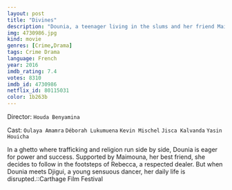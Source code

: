 ```yaml
---
layout: post
title: "Divines"
description: "Dounia, a teenager living in the slums and her friend Maimouna start working for Rebecca, a successful drug dealer in order to escape their poverty. Her meeting with Djigui, a sexy dancer, makes things complicated, but leaving Rebecca is not easy...."
img: 4730986.jpg
kind: movie
genres: [Crime,Drama]
tags: Crime Drama 
language: French
year: 2016
imdb_rating: 7.4
votes: 8310
imdb_id: 4730986
netflix_id: 80115031
color: 1b263b
---
```

Director: `Houda Benyamina`  

Cast: `Oulaya Amamra` `Déborah Lukumuena` `Kevin Mischel` `Jisca Kalvanda` `Yasin Houicha` 

In a ghetto where trafficking and religion run side by side, Dounia is eager for power and success. Supported by Maimouna, her best friend, she decides to follow in the footsteps of Rebecca, a respected dealer. But when Dounia meets Djigui, a young sensuous dancer, her daily life is disrupted.::Carthage Film Festival